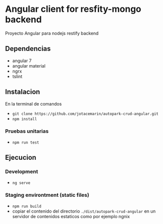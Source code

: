 # Angular client for resfity-mongo backend

Proyecto Angular para nodejs restify backend

## Dependencias

* angular 7
* angular material
* ngrx
* tslint

## Instalacion

En la terminal de comandos
* `git clone https://github.com/jotacemarin/autopark-crud-angular.git`
* `npm install`

### Pruebas unitarias

* `npm run test`

## Ejecucion

### Development

* `ng serve`

### Staging environtment (static files)

* `npm run build`
* copiar el contenido del directorio `./dist/autopark-crud-angular` en un servidor de contenidos estaticos como por ejemplo ngnix
